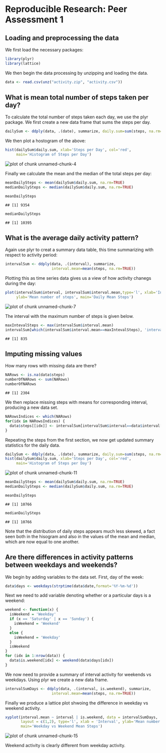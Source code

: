 # Reproducible Research: Peer Assessment 1

## Loading and preprocessing the data
We first load the necessary packages:

```r
library(plyr)
library(lattice)
```

We then begin the data processing by unzipping and loading the data.

```r
data <- read.csv(unz("activity.zip", "activity.csv"))
```

## What is mean total number of steps taken per day?
To calculate the total number of steps taken each day, we use the plyr package. We first create a new data frame that sums the steps per day.

```r
dailySum <- ddply(data, .(date), summarize, daily.sum=sum(steps, na.rm=TRUE))
```

We then plot a hostogram of the above:

```r
hist(dailySum$daily.sum, xlab='Steps per Day', col='red', 
     main='Histogram of Steps per Day')
```

![plot of chunk unnamed-chunk-4](figure/unnamed-chunk-4.png) 

Finally we calculate the mean and the median of the total steps per day:

```r
meanDailySteps <- mean(dailySum$daily.sum, na.rm=TRUE)
medianDailySteps <- median(dailySum$daily.sum, na.rm=TRUE)

meanDailySteps
```

```
## [1] 9354
```

```r
medianDailySteps
```

```
## [1] 10395
```

## What is the average daily activity pattern?
Again use plyr to creat a summary data table, this time summarizing with respect to activity period:

```r
intervalSum <- ddply(data, .(interval), summarize, 
                     interval.mean=mean(steps, na.rm=TRUE))
```

Plotting this as time series data gives us a view of how activity chanegs during the day:

```r
plot(intervalSum$interval, intervalSum$interval.mean,type='l', xlab='Interval',
     ylab='Mean number of steps', main='Daily Mean Steps')
```

![plot of chunk unnamed-chunk-7](figure/unnamed-chunk-7.png) 

The interval with the maximum number of steps is given below.

```r
maxIntevalSteps <- max(intervalSum$interval.mean)
intervalSum[which(intervalSum$interval.mean==maxIntevalSteps), 'interval']
```

```
## [1] 835
```

## Imputing missing values
How many rows with missing data are there?

```r
NARows <- is.na(data$steps)
numberOfNARows <- sum(NARows)
numberOfNARows
```

```
## [1] 2304
```

We then replace missing steps with means for corresponding interval, producing a new data set.

```r
NARowsIndices <- which(NARows)
for(idx in NARowsIndices) {
  data$steps[[idx]] <- intervalSum[intervalSum$interval==data$interval[[idx]], 'interval.mean']
}
```

Repeating the steps from the first section, we now get updated summary statistics for the daily data.

```r
dailySum <- ddply(data, .(date), summarize, daily.sum=sum(steps, na.rm=TRUE))
hist(dailySum$daily.sum, xlab='Steps per Day', col='red', 
     main='Histogram of Steps per Day')
```

![plot of chunk unnamed-chunk-11](figure/unnamed-chunk-11.png) 

```r
meanDailySteps <- mean(dailySum$daily.sum, na.rm=TRUE)
medianDailySteps <- median(dailySum$daily.sum, na.rm=TRUE)

meanDailySteps
```

```
## [1] 10766
```

```r
medianDailySteps
```

```
## [1] 10766
```

Note that the distribution of daily steps appears much less skewed, a fact seen both in the hisogram and also in the values of the mean and median, which are now equal to one another.

## Are there differences in activity patterns between weekdays and weekends?
We begin by adding variables to the data set. First, day of the week:

```r
data$days <- weekdays(strptime(data$date,format='%Y-%m-%d'))
```

Next we need to add variable denoting whether or a particular days is a weekend:

```r
weekend <- function(x) {
  isWeekend = 'Weekday'
  if (x == 'Saturday' | x == 'Sunday') {
    isWeekend = 'Weekend'
  }
  else {
    isWeekend = 'Weekday'
  }
  isWeekend
}
for (idx in 1:nrow(data)) {
  data$is.weekend[idx] <- weekend(data$days[idx])
}
```

We now need to provide a summary of interval activity for weekends vs weekdays. Using plyr we create a new data frame.

```r
intervalSumDays <- ddply(data, .(interval, is.weekend), summarize, 
                     interval.mean=mean(steps, na.rm=TRUE))
```

Finally we produce a lattice plot shwoing the difference in weekday vs weekend activity.

```r
xyplot(interval.mean ~ interval | is.weekend, data = intervalSumDays, 
       layout = c(1,2), type='l', xlab = 'Interval', ylab='Mean number of steps', 
       main='Weekday vs Weekend Mean Steps')
```

![plot of chunk unnamed-chunk-15](figure/unnamed-chunk-15.png) 

Weekend activity is clearly different from weekday activity.
